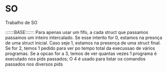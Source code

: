 # SO
Trabalho de SO

:::::::BASE:::::::
Para apenas usar um fifo, a cada struct que passamos passamos um inteiro intercalado. Se esse interito for 0, estamos na presnça de uma struct inicial. Caso seje 1, estamos na presença de uma struct final. Se for 2, temos 1 pedido para ver po tempo total da execussao de vários programas. Se a opcao for a 3, temos de ver quantas vezes 1 programa é executado nos pids passados; O 4 é usado para listar os comandos passados nos diversos pids


